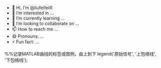 - 👋 Hi, I’m @liufeifeilll
- 👀 I’m interested in ...
- 🌱 I’m currently learning ...
- 💞️ I’m looking to collaborate on ...
- 📫 How to reach me ...
- 😄 Pronouns: ...
- ⚡ Fun fact: ...

<!---
liufeifeilll/liufeifeilll is a ✨ special ✨ repository because its `README.md` (this file) appears on your GitHub profile.
You can click the Preview link to take a look at your changes.
--->



%%记录MATLAB曲线的标签或图例，由上到下
legend('原始信号', '上包络线', '下包络线');


